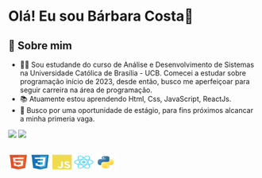 
# Olá! Eu sou Bárbara Costa👋

## 🚀 Sobre mim
- 👩‍💻 Sou estudande do curso de Análise e Desenvolvimento de Sistemas na Universidade Católica de Brasília - UCB. Comecei a estudar sobre programação início de 2023, desde então, busco me aperfeiçoar para seguir carreira na área de programação.
- 📚 Atuamente estou aprendendo Html, Css, JavaScript, ReactJs.
- 🧠 Busco por uma oportunidade de estágio, para fins próximos alcancar a minha primeria vaga.

 ![](http://github-profile-summary-cards.vercel.app/api/cards/stats?username=babicostt&theme=react)
 ![](http://github-profile-summary-cards.vercel.app/api/cards/repos-per-language?username=babicostt&theme=react)

 <div style="display: inline_block"><br>
   <img align="center" alt="HTML" height="30" width="40" src="https://raw.githubusercontent.com/devicons/devicon/master/icons/html5/html5-original.svg">
  <img align="center" alt="CSS" height="30" width="40" src="https://raw.githubusercontent.com/devicons/devicon/master/icons/css3/css3-original.svg">
  <img align="center" alt="Js" height="30" width="40" src="https://raw.githubusercontent.com/devicons/devicon/master/icons/javascript/javascript-plain.svg">
  <img align="center" alt="React" height="30" width="40" src="https://raw.githubusercontent.com/devicons/devicon/master/icons/react/react-original.svg">
  <img align="center" alt="Python" height="30" width="40" src="https://raw.githubusercontent.com/devicons/devicon/master/icons/python/python-original.svg">
</div>

